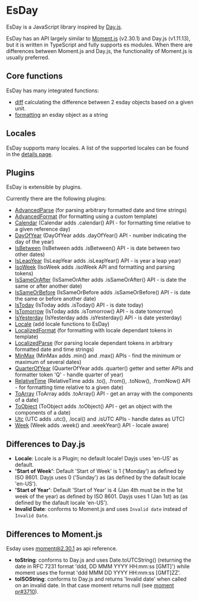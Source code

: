 # EsDay

EsDay is a JavaScript library inspired by [Day.js](https://github.com/iamkun/dayjs).

EsDay has an API largely similar to [Moment.js](https://momentjs.com/docs/) (v2.30.1) and Day.js (v1.11.13), but it is written in TypeScript and fully supports es modules. When there are differences between Moment.js and Day.js, the functionality of Moment.js is usually preferred.

## Core functions
EsDay has many integrated functions:
- [diff](./core/diff.md) calculating the difference between 2 esday objects based on a given unit.
- [formatting](./core/format.md) an esday object as a string

## Locales
EsDay supports many locales. A list of the supported locales can be found in the [details page](./locales/locales.md).

## Plugins
EsDay is extensible by plugins.

Currently there are the following plugins:
- [AdvancedParse](./plugins/advancedParse.md) (for parsing arbitrary formatted date and time strings)
- [AdvancedFormat](./plugins/advancedFormat.md) (for formatting using a custom template)
- [Calendar](./plugins/calendar.md) (Calendar adds .calendar() API - for formatting time relative to a given reference day)
- [DayOfYear](./plugins/dayOfYear.md) (DayOfYear adds .dayOfYear() API - number indicating the day of the year)
- [IsBetween](./plugins/isBetween.md) (IsBetween adds .isBetween() API - is date between two other dates)
- [IsLeapYear](./plugins/isLeapYear.md) (IsLeapYear adds .isLeapYear() API - is year a leap year)
- [IsoWeek](./plugins/isoWeek.md) (IsoWeek adds .isoWeek API and formatting and parsing tokens)
- [IsSameOrAfter](./plugins/isSameOrAfter.md) (IsSameOrAfter adds .isSameOrAfter() API - is date the same or after another date)
- [IsSameOrBefore](./plugins/isSameOrBefore.md) (IsSameOrBefore adds .isSameOrBefore() API - is date the same or before another date)
- [IsToday](./plugins/isToday.md) (IsToday adds .isToday() API - is date today)
- [IsTomorrow](./plugins/isTomorrow.md) (IsToday adds .isTomorrow() API - is date tomorrow)
- [IsYesterday](./plugins/isYesterday.md) (IsYesterday adds .isYesterday() API - is date yesterday)
- [Locale](./plugins/locale.md) (add locale functions to EsDay)
- [LocalizedFormat](./plugins/localizedFormat.md) (for formatting with locale dependant tokens in template)
- [LocalizedParse](./plugins/localizedParse.md) (for parsing locale dependant tokens in arbitrary formatted date and time strings)
- [MinMax](./plugins/minMay.md) (MinMax adds .min() and .max() APIs - find the minimum or maximum of several dates)
- [QuarterOfYear](./plugins/quarterOfYear.md) (QuarterOfYear adds .quarter() getter and setter APIs and formatter token 'Q' - handle quarter of year)
- [RelativeTime](./plugins/relativeTime.md) (RelativeTime adds .to(), .from(), .toNow(), .fromNow() API - for formatting time relative to a given date)
- [ToArray](./plugins/toArray.md) (ToArray adds .toArray() API - get an array with the components of a date)
- [ToObject](./plugins/toObject.md) (ToObject adds .toObject() API - get an object with the components of a date)
- [Utc](./plugins/utc.md) (UTC adds .utc(), .local() and .isUTC APIs - handle dates as UTC)
- [Week](./plugins/week.md) (Week adds .week() and .weekYear() API - locale aware)

## Differences to Day.js

- **Locale**: Locale  is a Plugin; no default locale! Dayjs uses 'en-US' as default.
- **'Start of Week'**: Default 'Start of Week' is 1 ('Monday') as defined by ISO 8601. Dayjs uses 0 ('Sunday') as (as defined by the dafault locale 'en-US').
- **'Start of Year'**: Default 'Start of Year' is 4 (Jan 4th must be in the 1st week of the year) as defined by ISO 8601. Dayjs uses 1 (Jan 1st) as (as defined by the dafault locale 'en-US').
- **Invalid Date**: conforms to Moment.js and uses `Invalid date` instead of `Invalid Date`.

## Differences to Moment.js

Esday uses moment@2.30.1 as api reference.

- **toString**: conforms to Day.js and uses Date.toUTCString() (returning the date in RFC 7231 format 'ddd, DD MMM YYYY HH:mm:ss [GMT]') while moment uses the format 'ddd MMM DD YYYY HH:mm:ss [GMT]ZZ'.
- **toISOString**: conforms to Day.js and returns 'Invalid date' when called on an invalid date. In that case moment returns null (see [moment pr#3710](https://github.com/moment/moment/pull/3710)).
